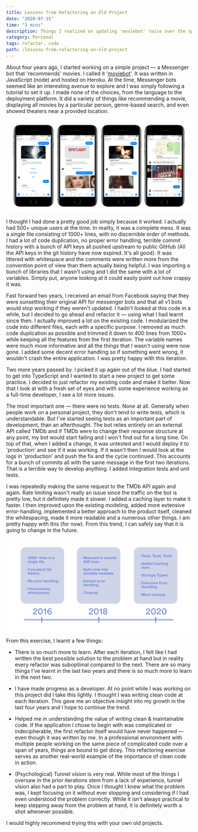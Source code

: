 ```yaml
---
title: Lessons from Refactoring an Old Project
date: "2020-07-15"
time: "3 mins"
description: Things I realized on updating 'moviebot' twice over the span of four years.
category: Personal
tags: refactor, code
path: /lessons-from-refactoring-an-old-project
---
```


About four years ago, I started working on a simple project — a Messenger bot that 'recommends' movies. I called it '[moviebot](/moviebot)'. It was written in JavaScript (node) and hosted on Heroku. At the time, Messenger bots seemed like an interesting avenue to explore and I was simply following a tutorial to set it up. I made none of the choices, from the language to the deployment platform. It did a variety of things like recommending a movie, displaying all movies by a particular person, genre-based search, and even showed theaters near a provided location.

![Moviebot](../images/2020-07-15-lessons-from-refactoring-an-old-project/moviebot.png)

I thought I had done a pretty good job simply because it worked. I actually had 500+ unique users at the time. In reality, it was a complete mess. It was a single file consisting of 1000+ lines, with no discernible order of methods. I had a lot of code duplication, no proper error handling, terrible commit history with a bunch of API keys all pushed upstream to public GitHub (All the API keys in the git history have now expired. It's all good). It was littered with whitespace and the comments were written more from the convention point of view than them actually being helpful. I was importing a bunch of libraries that I wasn't using and I did the same with a lot of variables. Simply put, anyone looking at it could easily point out how crappy it was.

Fast forward two years, I received an email from Facebook saying that they were sunsetting their original API for messenger bots and that all v1 bots would stop working if they weren't updated. I hadn't looked at this code in a while, but I decided to go ahead and refactor it — using what I had learnt since then. I actually improved a lot on the existing code. I modularized the code into different files, each with a specific purpose. I removed as much code duplication as possible and trimmed it down to 400 lines from 1000+ while keeping all the features from the first iteration. The variable names were much more informative and all the things that I wasn't using were now gone. I added some decent error handling so if something went wrong, it wouldn't crash the entire application. I was pretty happy with this iteration.

Two more years passed by. I picked it up again out of the blue. I had started to get into TypeScript and I wanted to start a new project to get some practice. I decided to just refactor my existing code and make it better. Now that I look at with a fresh set of eyes and with some experience working as a full-time developer, I see a lot more issues.

The most important one — there were no tests. None at all. Generally when people work on a personal project, they don't tend to write tests, which is understandable. But I've started seeing tests as an important part of development, than an afterthought. The bot relies entirely on an external API called TMDb and if TMDb were to change their response structure at any point, my bot would start failing and I won't find out for a long time. On top of that, when I added a change, it was untested and I would deploy it to 'production' and see if it was working. If it wasn't then I would look at the logs in 'production' and push the fix and the cycle continued. This accounts for a bunch of commits all with the same message in the first two iterations. That is a terrible way to develop anything. I added integration tests and unit tests.

I was repeatedly making the same request to the TMDb API again and again. Rate limiting wasn't really an issue since the traffic on the bot is pretty low, but it definitely made it slower. I added a caching layer to make it faster. I then improved upon the existing modeling, added more extensive error-handling, implemented a better approach to the product itself, cleaned the whitespacing, made it more readable and a numerous other things. I am pretty happy with this (for now). From this trend, I can safely say that it is going to change in the future.

![Refactor bullet points](../images/2020-07-15-lessons-from-refactoring-an-old-project/refactor.png)

From this exercise, I learnt a few things:

-   There is so much more to learn. After each iteration, I felt like I had written the best possible solution to the problem at hand but in reality every refactor was suboptimal compared to the next. There are so many things I've learnt in the last two years and there is so much more to learn in the next two.  


-   I have made progress as a developer. At no point while I was working on this project did I take this lightly. I thought I was writing clean code at each iteration. This gave me an objective insight into my growth in the last four years and I hope to continue the trend.


-   Helped me in understanding the value of writing clean & maintainable code. If the application I chose to begin with was complicated or indecipherable, the first refactor itself would have never happened — even though it was written by me. In a professional environment with multiple people working on the same piece of complicated code over a span of years, things are bound to get dicey. This refactoring exercise serves as another real-world example of the importance of clean code in action.


-   (Psychological) Tunnel vision is very real. While most of the things I oversaw in the prior iterations stem from a lack of experience, tunnel vision also had a part to play. Once I thought I knew what the problem was, I kept focusing on it without ever stopping and considering if I had even understood the problem correctly. While it isn't always practical to keep stepping away from the problem at hand, it is definitely worth a shot whenever possible.

I would highly recommend trying this with your own old projects.
